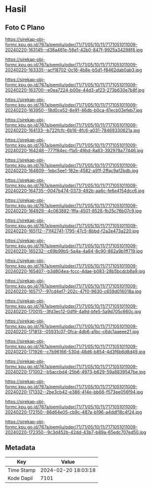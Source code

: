 # Hasil

## Foto C Plano

https://sirekap-obj-formc.kpu.go.id/767a/pemilu/pdpr/71/71/05/10/11/7171051011009-20240220-163145--d38a461e-56e1-42b0-847f-9925a34298f8.jpg

https://sirekap-obj-formc.kpu.go.id/767a/pemilu/pdpr/71/71/05/10/11/7171051011009-20240220-163335--acf18702-0c16-4b8e-b5d1-f8462dab0ab3.jpg

https://sirekap-obj-formc.kpu.go.id/767a/pemilu/pdpr/71/71/05/10/11/7171051011009-20240220-163700--e0ea7224-b00e-44d3-af23-273b630e7b8f.jpg

https://sirekap-obj-formc.kpu.go.id/767a/pemilu/pdpr/71/71/05/10/11/7171051011009-20240220-163950--18d0ce52-8e91-46db-b0ca-61ecb03efeb7.jpg

https://sirekap-obj-formc.kpu.go.id/767a/pemilu/pdpr/71/71/05/10/11/7171051011009-20240220-164133--b722fcfc-6b16-4fc6-a031-78469330621a.jpg

https://sirekap-obj-formc.kpu.go.id/767a/pemilu/pdpr/71/71/05/10/11/7171051011009-20240220-164248--777f84ec-f1a5-49bd-8a83-392978a77446.jpg

https://sirekap-obj-formc.kpu.go.id/767a/pemilu/pdpr/71/71/05/10/11/7171051011009-20240220-164609--1ebc5ee1-182e-4582-a91f-2ffac9af2bdb.jpg

https://sirekap-obj-formc.kpu.go.id/767a/pemilu/pdpr/71/71/05/10/11/7171051011009-20240220-164735--0047b474-0373-492b-aa6c-fe6e4154dcc6.jpg

https://sirekap-obj-formc.kpu.go.id/767a/pemilu/pdpr/71/71/05/10/11/7171051011009-20240220-164929--4c063882-1ffa-4501-8528-fb25c76b07c9.jpg

https://sirekap-obj-formc.kpu.go.id/767a/pemilu/pdpr/71/71/05/10/11/7171051011009-20240220-165112--71f42741-1795-47c5-8bbd-f2a2e473a220.jpg

https://sirekap-obj-formc.kpu.go.id/767a/pemilu/pdpr/71/71/05/10/11/7171051011009-20240220-165232--c69b99b5-5a4a-4a84-8c90-862a9b1ff719.jpg

https://sirekap-obj-formc.kpu.go.id/767a/pemilu/pdpr/71/71/05/10/11/7171051011009-20240220-165407--b3d804ea-fccc-4dae-b083-28b5bcdcb6a9.jpg

https://sirekap-obj-formc.kpu.go.id/767a/pemilu/pdpr/71/71/05/10/11/7171051011009-20240220-165717--97cd4ef7-202c-47f0-9630-c659d016018a.jpg

https://sirekap-obj-formc.kpu.go.id/767a/pemilu/pdpr/71/71/05/10/11/7171051011009-20240220-170015--3fd3ec12-0df9-4a9d-bfe5-5a9d705c660c.jpg

https://sirekap-obj-formc.kpu.go.id/767a/pemilu/pdpr/71/71/05/10/11/7171051011009-20240220-171813--05931c07-0fca-4db6-a1bc-c6dc1aaeee21.jpg

https://sirekap-obj-formc.kpu.go.id/767a/pemilu/pdpr/71/71/05/10/11/7171051011009-20240220-171926--c7b96166-530d-48d6-b854-4d3f6b6d8d49.jpg

https://sirekap-obj-formc.kpu.go.id/767a/pemilu/pdpr/71/71/05/10/11/7171051011009-20240220-171002--b5accbd4-25b6-4973-b629-59a8839547be.jpg

https://sirekap-obj-formc.kpu.go.id/767a/pemilu/pdpr/71/71/05/10/11/7171051011009-20240220-171332--2be3cb42-e386-414e-bb66-f573ee056f94.jpg

https://sirekap-obj-formc.kpu.go.id/767a/pemilu/pdpr/71/71/05/10/11/7171051011009-20240220-172150--86d64e05-cb9c-487a-b196-a4ddf18c4f24.jpg

https://sirekap-obj-formc.kpu.go.id/767a/pemilu/pdpr/71/71/05/10/11/7171051011009-20240220-172350--9c3d452b-42dd-43b7-b89a-65edc707ed50.jpg


## Metadata

| Key        | Value               |
| ---------- | ------------------- |
| Time Stamp | 2024-02-20 18:03:18 |
| Kode Dapil | 7101                |



